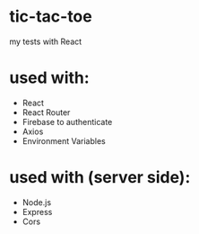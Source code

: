 # tic-tac-toe
my tests with React

# used with:
- React
- React Router
- Firebase to authenticate
- Axios
- Environment Variables

# used with (server side):
- Node.js
- Express
- Cors